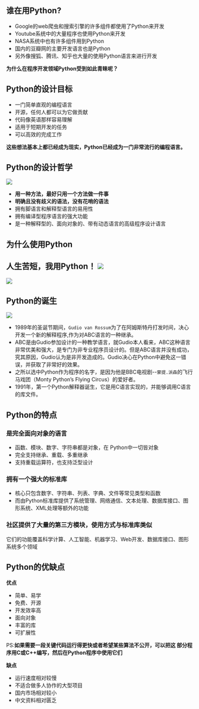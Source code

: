 ##  谁在用Python?

- Google的web爬虫和搜索引擎的许多组件都使用了Python来开发
- Youtube系统中的大量程序也使用Python来开发
- NASA系统中也有许多组件用到Python
- 国内的豆瓣网的主要开发语言也是Python
- 另外像搜狐、腾讯、知乎也大量的使用Python语言来进行开发

**为什么在程序开发领域Python受到如此青睐呢？**

## Python的设计目标
- 一门简单直观的编程语言
- 开源，任何人都可以为它做贡献
- 代码像英语那样容易理解
- 适用于短期开发的任务
- 可以高效的完成工作

**这些想法基本上都已经成为现实，Python已经成为一门非常流行的编程语言。**

## Python的设计哲学
![](/uploads/python/images/m_9523c53658b9a950945f4cfdbcc8e2b5_r.png)
- **用一种方法，最好只用一个方法做一件事**
- **明确且没有歧义的语法，没有花哨的语法**
- 拥有脚语言和解释型语言的易用性
- 拥有编译型程序语言的强大功能
- 是一种解释型的、面向对象的、带有动态语言的高级程序设计语言

## 为什么使用Python
**人生苦短，我用Python！**
![](/uploads/python/images/m_d3b4ef0c09f2ffbb5e02988c3a6e7699_r.png)
--
![](/uploads/python/images/m_1b670dc849a297cd5809980210cc5969_r.png)


## Python的诞生
![](/uploads/python/images/m_60a6ac994115ab664012cb74b2494bf8_r.png)

- 1989年的圣诞节期间，```Gudio van Rossum```为了在阿姆斯特丹打发时间，决心开发一个新的解释程序,作为对ABC语言的一种继承。
- ABC是由Gudio参加设计的一种教学语言，就Gudio本人看来，ABC这种语言非常优美和强大，是专门为非专业程序员设计的。但是ABC语言并没有成功，究其原因，Gudio认为是非开发造成的。Gudio决心在Python中避免这一错误，并获取了非常好的效果。
- 之所以选中Python作为程序的名字，是因为他是BBC电视剧--```蒙提.派森```的飞行马戏团（Monty Python’s Flying Circus）的爱好者。
- 1991年，第一个Python解释器诞生，它是用C语言实现的，并能够调用C语言的库文件。

## Python的特点
### 是完全面向对象的语言
- 函数、模块、数字、字符串都是对象，在 Python中一切皆对象
- 完全支持继承、重载、多重继承
- 支持重载运算符，也支持泛型设计

### 拥有一个强大的标准库
- 核心只包含数字、字符串、列表、字典、文件等常见类型和函数
- 而由Python标准库提供了系统管理、网络通信、文本处理、数据库接口、图形系统、XML处理等额外的功能

### 社区提供了大量的第三方模块，使用方式与标准库类似
它们的功能覆盖科学计算、人工智能、机器学习、Web开发、数据库接口、图形系统多个领域

## Python的优缺点
**优点**
- 简单、易学
- 免费、开源
- 开发效率高
- 面向对象
- 丰富的库
- 可扩展性

PS:**如果需要一段关键代码运行得更快或者希望某些算法不公开，可以把这 部分程序用C或C++编写，然后在Python程序中使用它们**

 **缺点**
- 运行速度相对较慢
- 不适合做多人协作的大型项目
- 国内市场相对较小
- 中文资料相对匮乏
